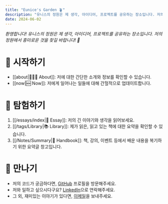 ```yaml
---
title: "Eunice's Garden 🪴"
description: "유니스의 정원은 제 생각, 아이디어, 프로젝트를 공유하는 장소입니다. 저의 정원에서 재밌는 것을 찾을 수 있으면 좋겠습니다! 🤞"
date: 2024-06-02
---
```


_환영합니다! 유니스의 정원은 제 생각, 아이디어, 프로젝트를 공유하는 장소입니다. 저의 정원에서 흥미로운 것을 찾길 바랍니다! 🌿_

# 🌱 시작하기

- [[about|🙋🏻‍♀ About]]: 저에 대한 간단한 소개와 정보를 확인할 수 있습니다.
- [[now|🆕 Now]]: 저에게 일어나는 일들에 대해 간헐적으로 업데이트합니다.

# 🔎 탐험하기

1. [[/essays/index|💭 Essay]]: 저의 긴 이야기와 생각을 읽어보세요. 
2. [[/tags/Library|📚 Library]]: 제가 읽은, 읽고 있는 책에 대한 요약을 확인할 수 있습니다.
3. [[/Notes/Summary|📒 Handbook]]: 책, 강의, 이벤트 등에서 배운 내용을 복기하기 위한 요약글 창고입니다.

# 🤝 만나기

- 저의 코드가 궁금하다면, [GitHub](https://github.com/eunice-hong) 프로필을 방문해주세요.
- 저와 일하고 싶으시다구요? [LinkedIn](https://www.linkedin.com/in/eunjin-hong-kr)으로 연락해주세요.
- 그 외, 재미있는 이야기가 있다면, [이메일](mailto:contact@eunice-hong.com)을 보내주세요.
